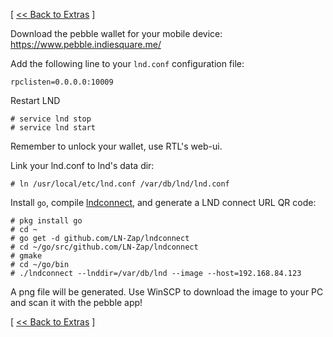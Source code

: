 [ [<< Back to Extras](https://github.com/seth586/guides/blob/master/FreeNAS/extras.md) ]

Download the pebble wallet for your mobile device: https://www.pebble.indiesquare.me/

Add the following line to your `lnd.conf` configuration file:
```
rpclisten=0.0.0.0:10009
```
Restart LND
```
# service lnd stop
# service lnd start
```
Remember to unlock your wallet, use RTL's web-ui.

Link your lnd.conf to lnd's data dir:
```
# ln /usr/local/etc/lnd.conf /var/db/lnd/lnd.conf
```

Install `go`, compile [lndconnect](https://github.com/LN-Zap/lndconnect), and generate a LND connect URL QR code:
```
# pkg install go
# cd ~
# go get -d github.com/LN-Zap/lndconnect
# cd ~/go/src/github.com/LN-Zap/lndconnect
# gmake
# cd ~/go/bin
# ./lndconnect --lnddir=/var/db/lnd --image --host=192.168.84.123
```
A png file will be generated. Use WinSCP to download the image to your PC and scan it with the pebble app!

[ [<< Back to Extras](https://github.com/seth586/guides/blob/master/FreeNAS/extras.md) ]
